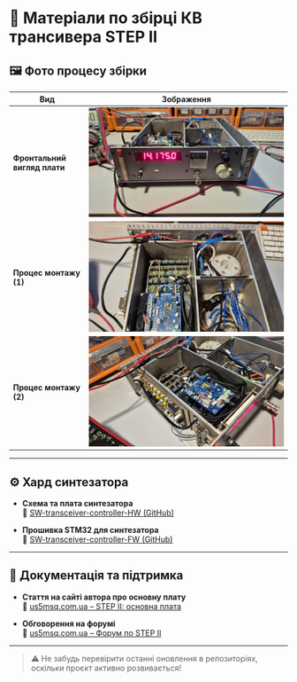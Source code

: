 # 📡 Матеріали по збірці КВ трансивера **STEP II**

## 🖼️ Фото процесу збірки

| Вид | Зображення |
|-----|------------|
| **Фронтальний вигляд плати** | ![Front view](https://github.com/Vitech-UA/SW-Tranceiver-HW/raw/main/MEDIA/Front.jpg) |
| **Процес монтажу (1)** | ![Assembly 1](https://github.com/Vitech-UA/SW-Tranceiver-HW/raw/main/MEDIA/photo_2025-10-07_23-35-20.jpg) |
| **Процес монтажу (2)** | ![Assembly 2](https://github.com/Vitech-UA/SW-Tranceiver-HW/raw/main/MEDIA/photo_2025-10-07_23-35-20%20(2).jpg) |

---

## ⚙️ Хард синтезатора

- **Схема та плата синтезатора**  
  📁 [SW-transceiver-controller-HW (GitHub)](https://github.com/Vitech-UA/SW-transceiver-controller-HW)

- **Прошивка STM32 для синтезатора**  
  💾 [SW-transceiver-controller-FW (GitHub)](https://github.com/Vitech-UA/SW-transceiver-controller-FW)

---

## 📖 Документація та підтримка

- **Стаття на сайті автора про основну плату**  
  📰 [us5msq.com.ua – STEP II: основна плата](https://us5msq.com.ua/kv-transiver-step-ii-osnovnaya-plata/)

- **Обговорення на форумі**  
  💬 [us5msq.com.ua – Форум по STEP II](https://us5msq.com.ua/forum/viewtopic.php?f=23&t=254)

---

> ⚠️ Не забудь перевірити останні оновлення в репозиторіях, оскільки проєкт активно розвивається!
